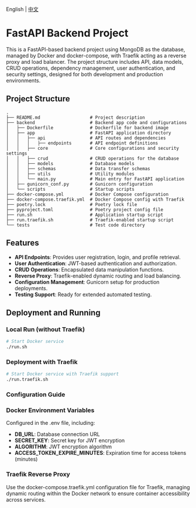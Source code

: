 <p align="left">
    English | <a href="README.md">中文</a>
</p>

# FastAPI Backend Project

This is a FastAPI-based backend project using MongoDB as the database, managed by Docker and docker-compose, with Traefik acting as a reverse proxy and load balancer. The project structure includes API, data models, CRUD operations, dependency management, user authentication, and security settings, designed for both development and production environments.

## Project Structure
```
.
├── README.md                   # Project description
├── backend                     # Backend app code and configurations
│   ├── Dockerfile              # Dockerfile for backend image
│   ├── app                     # FastAPI application directory
│   │   ├── api                 # API routes and dependencies
│   │   │   ├── endpoints       # API endpoint definitions
│   │   ├── core                # Core configurations and security settings
│   │   ├── crud                # CRUD operations for the database
│   │   ├── models              # Database models
│   │   ├── schemas             # Data transfer schemas
│   │   ├── utils               # Utility modules
│   │   └── main.py             # Main entry for FastAPI application
│   ├── gunicorn_conf.py        # Gunicorn configuration
│   └── scripts                 # Startup scripts
├── docker-compose.yml          # Docker Compose configuration
├── docker-compose.traefik.yml  # Docker Compose config with Traefik
├── poetry.lock                 # Poetry lock file
├── pyproject.toml              # Poetry project config file
├── run.sh                      # Application startup script
├── run.traefik.sh              # Traefik-enabled startup script
└── tests                       # Test code directory
```

## Features

- **API Endpoints**: Provides user registration, login, and profile retrieval.
- **User Authentication**: JWT-based authentication and authorization.
- **CRUD Operations**: Encapsulated data manipulation functions.
- **Reverse Proxy**: Traefik-enabled dynamic routing and load balancing.
- **Configuration Management**: Gunicorn setup for production deployments.
- **Testing Support**: Ready for extended automated testing.

## Deployment and Running

### Local Run (without Traefik)

```bash
# Start Docker service
./run.sh
```

### Deployment with Traefik

```bash
# Start Docker service with Traefik support
./run.traefik.sh
```

### Configuration Guide

### Docker Environment Variables

Configured in the .env file, including:

- **DB_URL**: Database connection URL
- **SECRET_KEY**: Secret key for JWT encryption
- **ALGORITHM**: JWT encryption algorithm
- **ACCESS_TOKEN_EXPIRE_MINUTES**: Expiration time for access tokens (minutes)

### Traefik Reverse Proxy

Use the docker-compose.traefik.yml configuration file for Traefik, managing dynamic routing within the Docker network to ensure container accessibility across services.
